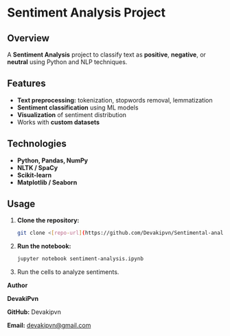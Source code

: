 # **Sentiment Analysis Project**

## **Overview**
A **Sentiment Analysis** project to classify text as **positive**, **negative**, or **neutral** using Python and NLP techniques.

## **Features**
- **Text preprocessing:** tokenization, stopwords removal, lemmatization  
- **Sentiment classification** using ML models  
- **Visualization** of sentiment distribution  
- Works with **custom datasets**

## **Technologies**
- **Python, Pandas, NumPy**  
- **NLTK / SpaCy**  
- **Scikit-learn**  
- **Matplotlib / Seaborn**

## **Usage**
1. **Clone the repository:**  
   ```bash
   git clone <[repo-url](https://github.com/Devakipvn/Sentimental-analysis-internship-project)>

2. **Run the notebook:**
    ```bash
   jupyter notebook sentiment-analysis.ipynb

3. Run the cells to analyze sentiments.

**Author**

**DevakiPvn**

**GitHub:** Devakipvn

**Email:** devakipvn@gmail.com

  

   
  
